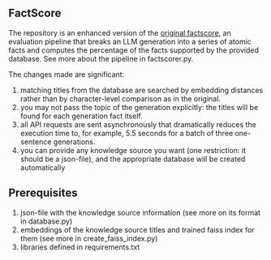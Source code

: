 ## FactScore
The repository is an enhanced version of the [original factscore](https://github.com/shmsw25/FActScore), an evaluation pipeline that breaks an LLM generation into a series of atomic facts and computes the percentage of the facts supported by the provided database.
See more about the pipeline in factscorer.py.

The changes made are significant:
1. matching titles from the database are searched by embedding distances rather than by character-level comparison as in the original.
2. you may not pass the topic of the generation explicitly: the titles will be found for each generation fact itself.
3. all API requests are sent asynchronously that dramatically reduces the execution time to, for example, 5.5 seconds for a batch of three one-sentence generations.
4. you can provide any knowledge source you want (one restriction: it should be a json-file), and the appropriate database will be created automatically

## Prerequisites
1. json-file with the knowledge source information (see more on its format in database.py)
2. embeddings of the knowledge source titles and trained faiss index for them (see more in create_faiss_index.py)
3. libraries defined in requirements.txt
